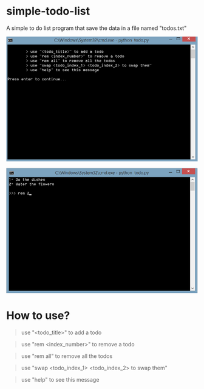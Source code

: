 # simple-todo-list
A simple to do list program that save the data in a file named "todos.txt"


![Help of the program](https://github.com/SalehTavakoli/todo-list/blob/main/help.png)


![Screenshot of the program](https://github.com/SalehTavakoli/todo-list/blob/main/screenshot.png)

# How to use?
> use "<todo_title>" to add a todo

> use "rem <index_number>" to remove a todo

> use "rem all" to remove all the todos

> use "swap <todo_index_1> <todo_index_2> to swap them" 

> use "help" to see this message
> 

